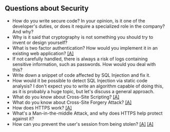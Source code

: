 ## Questions about Security

* How do you write secure code? In your opinion, is it one of the developer's duties, or does it require a specialized role in the company? And why?
* Why is it said that cryptography is not something you should try to invent or design yourself?
* What is two factor authentication? How would you implement it in an existing web application? [[A]](https://en.wikipedia.org/wiki/Multi-factor_authentication)
* If not carefully handled, there is always a risk of logs containing sensitive information, such as passwords. How would you deal with this?
* Write down a snippet of code affected by SQL Injection and fix it.
* How would it be possible to detect SQL Injection via static code analysis? I don't expect you to write an algorithm capable of doing this, as it is probably a huge topic, but let's discuss a general approach.
* What do you know about Cross-Site Scripting? [[A]](https://en.wikipedia.org/wiki/Cross-site_scripting)
* What do you know about Cross-Site Forgery Attack? [[A]](https://en.wikipedia.org/wiki/Cross-site_request_forgery)
* How does HTTPS work? [[A]](https://robertheaton.com/2014/03/27/how-does-https-actually-work/)
* What's a Man-in-the-middle Attack, and why does HTTPS help protect against it?
* How can you prevent the user's session from being stolen? [[A]](https://en.wikipedia.org/wiki/Session_hijacking) [[A]](https://stackoverflow.com/questions/22880/what-is-the-best-way-to-prevent-session-hijacking)
